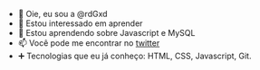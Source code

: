 - 👋 Oie, eu sou a @rdGxd
- 👀 Estou interessado em aprender
- 🌱 Estou aprendendo sobre Javascript e MySQL
- 📫 Você pode me encontrar no [twitter](https://twitter.com/kalanedev)
- ➕ Tecnologias que eu já conheço: HTML, CSS, Javascript, Git.
